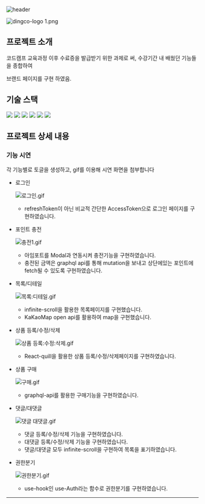 
![header](https://capsule-render.vercel.app/api?type=waving&color=auto&height=300&&reversal=truesection=header&text=코드캠프-프로젝트&fontSize=90)

![dingco-logo 1.png](https://user-images.githubusercontent.com/114391411/221416282-436bec0d-c5d7-48b3-bb5d-cea5406b6551.png)

## 프로젝트 소개

코드캠프 교육과정 이후 수료증을 발급받기 위한 과제로 써, 수강기간 내 배웠던 기능들을 종합하여 

브랜드 페이지를 구현 하였음.

## 기술 스택
<img src="https://img.shields.io/badge/JavaScript-바탕색?style=flat&logo=JavaScript&logoColor=white"/>
<img src="https://img.shields.io/badge/TypeScript-바탕색?style=flat&logo=TypeScript&logoColor=white"/>
<img src="https://img.shields.io/badge/React-바탕색?style=flat&logo=React&logoColor=white"/>
<img src="https://img.shields.io/badge/Next.js-바탕색?style=flat&logo=Next.js&logoColor=white"/>
<img src="https://img.shields.io/badge/Graphql-바탕색?style=flat&logo=Graphql&logoColor=white"/>
<img src="https://img.shields.io/badge/CSS-바탕색?style=flat&logo=CSS&logoColor=white"/>

## 프로젝트 상세 내용

### 기능 시연

각 기능별로 토글을 생성하고, gif를 이용해 시연 화면을 첨부합니다

- 로그인
    
    ![로그인.gif](https://user-images.githubusercontent.com/114391411/221417859-950a0280-2149-4cfa-b154-77f0e1668829.gif)
    
    - refreshToken이 아닌 비교적 간단한 AccessToken으로 로그인 페이지를 구현하였습니다.
    
- 포인트 충전
    
    ![충전1.gif](https://user-images.githubusercontent.com/114391411/221416868-5c8e5c0f-7467-48c9-8240-c85274b362cc.gif)
    
    - 아임포트를 Modal과 연동시켜 충전기능을 구현하였습니다.
    - 충전된 금액은 graphql api를 통해 mutation을 보내고 상단에있는 포인트에 fetch될 수 있도록 구현하였습니다.
    
- 목록/디테일
    
    ![목록:디테일.gif](https://user-images.githubusercontent.com/114391411/221416809-ebbadd4c-a34a-400c-9b9e-41fbaf536f6e.gif)
    
    - infinite-scroll을 활용한 목록페이지를 구현했습니다.
    - KaKaoMap open api를 활용하여 map을 구현했습니다.
    
- 상품 등록/수정/삭제
    
    ![상품 등록:수정:삭제.gif](https://user-images.githubusercontent.com/114391411/221416839-77bd2346-0cdc-4ce3-a297-e32f9bef0557.gif)
    
    - React-quill을 활용한 상품 등록/수정/삭제페이지를 구현하였습니다.
    
- 상품 구매
    
    ![구매.gif](https://user-images.githubusercontent.com/114391411/221416694-24bee8b2-96e1-4949-9bcf-bec32546cd88.gif)
    
    - graphql-api를 활용한 구매기능을 구현하였습니다.
    
- 댓글/대댓글
    
    ![댓글 대댓글.gif](https://user-images.githubusercontent.com/114391411/221416792-7eedf986-3571-4e47-b508-edda6469bb92.gif)
    
    - 댓글 등록/수정/삭제 기능을 구현하였습니다.
    - 대댓글 등록/수정/삭제 기능을 구현하였습니다.
    - 댓글/대댓글 모두 infinite-scroll을 구현하여 목록을 표기하였습니다.
    
- 권한분기
    
    ![권한분기.gif](https://user-images.githubusercontent.com/114391411/221416750-39e62358-b050-49af-bbcf-1be904335ab3.gif)
    
    - use-hook인 use-Auth라는 함수로 권한분기를 구현하였습니다.

---
